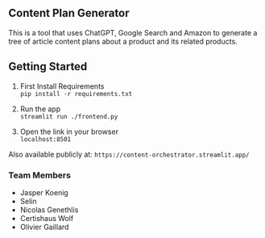## Content Plan Generator

This is a tool that uses ChatGPT, Google Search and Amazon to  generate a tree of article content plans about a product and its related products.

## Getting Started
1. First Install Requirements  
`pip install -r requirements.txt`

2. Run the app  
`streamlit run ./frontend.py`

3. Open the link in your browser  
`localhost:8501`

Also available publicly at: `https://content-orchestrator.streamlit.app/`

### Team Members
- Jasper Koenig
- Selin 
- Nicolas Genethlis
- Certishaus Wolf
- Olivier Gaillard